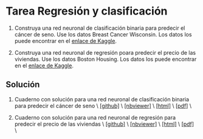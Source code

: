 # Tarea Regresión y clasificación

1. Construya una red neuronal de clasificación binaria para predecir el cáncer de seno. Use los datos Breast Cancer Wisconsin. Los datos los puede encontrar en el [enlace de Kaggle](https://www.kaggle.com/uciml/breast-cancer-wisconsin-data).


2. Construya una red neuronal de regresión poara predecir el precio de las viviendas. Use los datos Boston Housing.  Los datos los puede encontrar en el [enlace de Kaggle](https://www.kaggle.com/c/boston-housing).

## Solución

1. Cuaderno con solución para una red neuronal de clasificación binaria para predecir el cáncer de seno \ [[github]](https://github.com/dicrojasch/homeworks_data_science/blob/master/6.regresion_clasificacion/breast_cancer/cuaderno.ipynb) \ [[nbviewer]](https://nbviewer.jupyter.org/github/dicrojasch/homeworks_data_science/blob/master/6.regresion_clasificacion/breast_cancer/cuaderno.ipynb) \ [[html]](https://htmlpreview.github.io/?https://github.com/dicrojasch/homeworks_data_science/blob/master/6.regresion_clasificacion/breast_cancer/cuaderno.html) \ [[pdf]](https://github.com/dicrojasch/homeworks_data_science/blob/master/6.regresion_clasificacion/breast_cancer/cuaderno.pdf) \
   
2. Cuaderno con solución para una red neuronal de regresión para predecir el precio de las viviendas \ [[github]](https://github.com/dicrojasch/homeworks_data_science/blob/master/6.regresion_clasificacion/boston_housing/cuaderno.ipynb) \ [[nbviewer]](https://nbviewer.jupyter.org/github/dicrojasch/homeworks_data_science/blob/master/6.regresion_clasificacion/boston_housing/cuaderno.ipynb) \ [[html]](https://htmlpreview.github.io/?https://github.com/dicrojasch/homeworks_data_science/blob/master/6.regresion_clasificacion/boston_housing/cuaderno.html) \ [[pdf]](https://github.com/dicrojasch/homeworks_data_science/blob/master/6.regresion_clasificacion/boston_housing/cuaderno.pdf) \
